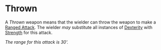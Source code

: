 # Thrown

A *Thrown* weapon means that the wielder can throw the weapon to make a [Ranged Attack](../../Game%20Procedures/Combat/Ranged%20Attack.md). The wielder *may* substitute all instances of [Dexterity](../../Player%20Characters/The%20Ability%20Scores/Dexterity.md) with [Strength](../../Player%20Characters/The%20Ability%20Scores/Strength.md) for this attack.

*The range for this attack is 30'.*
